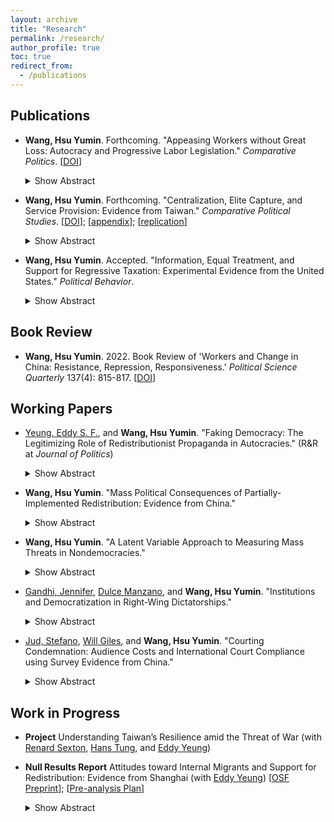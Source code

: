 ```yaml
---
layout: archive
title: "Research"
permalink: /research/
author_profile: true
toc: true
redirect_from:
  - /publications
---
```


## Publications

* **Wang, Hsu Yumin**. Forthcoming. "Appeasing Workers without Great Loss: Autocracy and Progressive Labor Legislation." _Comparative Politics_. [[DOI](https://doi.org/10.5129/001041523X16869185707673)]

    <details>
      <summary>Show Abstract</summary>

      Under what conditions do dictators enact pro-worker legislation? Conventional wisdom suggests that heightened mass discontent motivates dictators to make policy concessions to defuse revolutionary threats. However, a more protective labor law may decrease elites’ economic benefits - and thus loyalty to the regime. I argue that limited judicial independence helps dictators control the distributional outcomes of the law and therefore better respond to the twin challenges magnified by labor reforms. To test this argument, I conduct a cross-national analysis of sixty-eight autocracies from 1970 to 2008. I then examine an illustrative case - China’s 2008 Labor Contract Law - to illuminate how a non-independent judiciary gives autocrats more leeway to balance the interests of elites and the masses. This article contributes to our understanding of authoritarian survival strategies amid distributive tensions.
    </details>
    

* **Wang, Hsu Yumin**. Forthcoming. "Centralization, Elite Capture, and Service Provision: Evidence from Taiwan." _Comparative Political Studies_.
  [[DOI](https://doi.org/10.1177/00104140231169023)]; [[appendix](https://journals.sagepub.com/doi/suppl/10.1177/00104140231169023/suppl_file/sj-pdf-1-cps-10.1177_00104140231169023.pdf)]; [[replication](https://doi.org/10.7910/DVN/GMUOFI)]


    <details>
      <summary>Show Abstract</summary>

      Much recent work has debated the effect of decentralization on service provision, its underlying mechanisms, and the tradeoff between responsiveness and elite capture. This study contributes to that debate by investigating a rare partial rollout of institutional change that reversed administrative, fiscal, and political decentralization in Taiwan. Utilizing a difference-in-differences design, I find that centralization decreases public goods provision and that such a negative effect is stronger and more robust on those public goods that involve greater local government activity. Additional evidence related to mechanisms suggests that the loss of proximity and accountability in service delivery after centralization can be critical. The effect heterogeneity results do not constitute strong evidence that centralization significantly improves service provision in areas with higher levels of local elite capture. These findings highlight the importance of decentralization's responsiveness advantages in improving local service provision and advance the policy debate on local institutional choice.
    </details>


* **Wang, Hsu Yumin**. Accepted. "Information, Equal Treatment, and Support for Regressive Taxation: Experimental Evidence from the United States." _Political Behavior_.

    <details>
      <summary>Show Abstract</summary>

      Regressive taxation has increasingly played an important role in financing public programs, but current scholarship remains largely silent on the conditions under which people would support such financing strategies. This paper fills this gap by focusing on the United States, where sales taxes account for nearly one-third of state government revenue, and where sales tax ballot measures have received majority support. This paper utilizes an online survey experiment to examine two potential sources of public support for a sales tax increase: equal treatment beliefs (i.e., that all should pay the same tax rate) and a lack of public awareness of the distributive consequences of sales taxes. I find that exposure to information about sales taxes' distributive consequences significantly reduced respondents' support for a sales tax increase, but that equal treatment beliefs had no significant effect on such support. Additional analyses suggest that other-regarding motivations are a plausible mechanism underlying the effects of information provision. These findings shed light on how misperceptions of tax burdens shape support for regressive taxation and have broad implications for the role of fairness beliefs in the formation of tax policy preferences.
    </details>


## Book Review

* **Wang, Hsu Yumin**. 2022. Book Review of 'Workers and Change in China: Resistance, Repression, Responsiveness.' _Political Science Quarterly_ 137(4): 815-817. [[DOI]( https://doi.org/10.1002/polq.13415)]

## Working Papers

* [Yeung, Eddy S. F.](https://eddy-yeung.github.io/), and **Wang, Hsu Yumin**. "Faking Democracy: The Legitimizing Role of Redistributionist Propaganda in Autocracies." (R&R at _Journal of Politics_)

    <details>
      <summary>Show Abstract</summary>

      Autocrats often produce and disseminate propaganda to boast about their redistributive efforts. Why is such propaganda so prevalent in autocracies? We propose a novel explanation to account for this phenomenon: redistributionist propaganda helps autocrats create and consolidate a façade of democracy. Our argument is premised on nuanced understandings of democracy among the masses: many citizens do not hold a strict, procedural view of democracy; instead, they often understand democracy through the lens of social equity. Taking advantage of such nuanced understandings of democracy, autocrats can then deploy redistributionist propaganda to manipulate public opinion on how "equity-promoting" - and therefore how "democracy-promoting" - the regime is. To evaluate our argument, we first demonstrate with extensive cross-national survey data that perceived social equity strongly predicts perceived democratic legitimacy among the mass public. We then probe the causal impact of redistributionist propaganda by using an original survey experiment that exploits real-world propaganda material in China, where redistributionist propaganda is widespread under President Xi. This registered report outlines our argument and preregisters our hypotheses, estimation strategies, and inferential rules for the survey experiment. We also discuss the contributions and implications of our study.
    </details>


* **Wang, Hsu Yumin**. "Mass Political Consequences of Partially-Implemented Redistribution: Evidence from China."

    <details>
      <summary>Show Abstract</summary>

      It is well recognized that authoritarian rulers can stem mass discontent and garner political support by introducing progressive redistributive programs. However, this characterization often overlooks the reality that many of the programs are partially implemented and may not live up to popular expectations. What is the effect of partially-implemented redistribution (PIR, hereafter) on regime support? This paper answers this question by focusing on China's 2008 Labor Contract Law, whose policy promises are often compromised in the process of judicial enforcement. I argue that the effect of PIR can be decomposed into two components: backlash against unfulfilled expectations and gains over status quo. Through a pre-registered online survey experiment, I offer, to my knowledge, the first experimental test on the effect of PIR. The findings indicate that, for political rulers, PIR does not significantly decrease regime support when compared to inaction on grievances. Further analysis suggests that PIR, provided it still delivers benefits, can mitigate the backlash resulting from unfulfilled expectations, leading to more mixed and ambivalent attitudes towards the regime among the public. This study contributes to our understanding of the dynamics of authoritarian control and mass political effects of redistribution.

    </details>


* **Wang, Hsu Yumin**. "A Latent Variable Approach to Measuring Mass Threats in Nondemocracies."

    <details>
      <summary>Show Abstract</summary>

      Mass threat is a critical factor in explaining regime change and various political outcomes of authoritarian politics. However, the literature to date is divided over how to measure it in cross-national research. To measure mass threats, while some prior studies rely on measures related to economic grievances, others emphasize the aspect of organizational capacity of mass mobilization. Moreover, substantial data missingness remains a common problem of the existing measures of mass threats. In this paper, I propose a more comprehensive, latent measure of mass threats in non-democracies that seeks to bridge the divide. Utilizing a Bayesian dynamic latent variable approach, the model synthesizes information on manifest indicators from the two facets, generating time-series cross-sectional data of mass threats covering 122 authoritarian countries from 1960 to 2018. I conduct several checks to demonstrate the validity of the new measure and use it to replicate Svolik’s (2013) central results of the inverted U-shaped relationship between mass threats and military intervention.
    </details>



* [Gandhi, Jennifer](https://www.jennifergandhi.com/), [Dulce Manzano](http://webs.ucm.es/info/socio6ed/main/Fichas%20personal/DulceManzano/DulceManzano.htm), and **Wang, Hsu Yumin**. "Institutions and Democratization in Right-Wing Dictatorships."

    <details>
      <summary>Show Abstract</summary>

      How does the ideology and institutional organization of authoritarian regimes affect processes of democratization? Class-based analyses of democratic transitions focus on how the poor mobilize against the rich to press for democratization under right-wing authoritarian regimes (Boix 2003, Acemoglu and Robinson 2006). While these models do much to further our understanding of democratization, they neither empirically verify the uniqueness of their claims for right-wing regimes nor take into account the role of institutions in dictatorships. In this paper, dictatorial institutions are brought to the fore in explaining patterns of regime transitions. Our theory establishes that the effect of these institutions will be conditional on the ideology of the regime. Faced with a high revolutionary threat posed by the poor, right-wing dictatorships endowed with political institutions (political parties and legislature) that enable lower-income sectors to secure redistributive policies are less likely to democratize (and more likely to survive). These institutions serve to maintain redistributive transfers even when the revolutionary threat of the poor diminishes. We provide evidence of these claims using original data on the ideological orientation of all dictatorships during the 1960-2008 period.
    </details>



* [Jud, Stefano](http://stefanojud.com/), [Will Giles](https://www.linkedin.com/in/will-giles-83a51362), and **Wang, Hsu Yumin**. "Courting Condemnation: Audience Costs and International Court Compliance using Survey Evidence from China."

    <details>
      <summary>Show Abstract</summary>

      Are international courts effective in changing state behavior and fostering international cooperation? Conventional wisdom suggests that international courts can promote cooperation since governments suffer domestic audience costs from non-compliance. Despite the possibility of audience costs, there are still many governments refusing to comply with decisions of international courts. We argue that this is because unfavorable rulings can spark domestic backlash among citizens against international courts. As a result, non-compliance should increase domestic support, especially amongst highly-nationalistic individuals. We tested the argument using a conjoint survey experiment in China where we exposed respondents to a hypothetical case where the International Court of Justice (ICJ) issued an unfavorable ruling against China. We find that citizens prefer that the Chinese government does not comply with the ruling and these preferences are significantly stronger among individuals with strong nationalist sentiment. The results of our experiment highlight that, contrary to previous literature, international courts may not always induce international cooperation.
    </details>



## Work in Progress

* **Project** Understanding Taiwan’s Resilience amid the Threat of War (with [Renard Sexton](https://renardsexton.com/), [Hans Tung](https://homepage.ntu.edu.tw/~hanstung/Home.html), and [Eddy Yeung](https://eddy-yeung.github.io/))

* **Null Results Report** Attitudes toward Internal Migrants and Support for Redistribution: Evidence from Shanghai (with [Eddy Yeung](https://eddy-yeung.github.io/))
  [[OSF Preprint](https://osf.io/eymhu/)]; [[Pre-analysis Plan](https://osf.io/fg2d6)]

    <details>
      <summary>Show Abstract</summary>

      Three mechanisms by which anti-migrant attitudes affect redistribution support are known in the current literature: fiscal burden, welfare chauvinism, and labor market competition. Leveraging the unique context of Shanghai—where internal migrants are often unwelcomed by the locals and where the hukou system is particularly exclusionary in China—we explore how well these existing theories explain the relationship between anti-migrant attitudes and redistribution support among local Shanghainese. We designed a survey experiment that randomly exposed Shanghainese respondents to a prime about (1) fiscal pressure from rural migrants, (2) cultural differences between Shanghainese and rural migrants, or (3) labor market competition threat from rural migrants. Another randomized subset of respondents received a frame about the decreasingly exclusionary nature of Shanghai's hukou system. Respondents across all treatment groups reported statistically insignificant differences in their redistribution support, compared to the baseline attitudes in the pure control group.
    </details>



